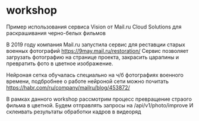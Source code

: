 # workshop

Пример использования сервиса Vision от Mail.ru Cloud Solutions для раскрашивания черно-белых фильмов

В 2019 году компания Mail.ru запустила сервис для реставции старых военных фотографий https://9may.mail.ru/restoration/
Сервис позволяет загрузать фотографию на странице проекта, закрасить царапины и превратить фото в цветное изображение.

Нейроная сетка обучалась специально на ч/б фотографиях военного времени, подбробнее о работе нейроной сети можно почитать https://habr.com/ru/company/mailru/blog/453872/

В рамках данного workshop рассмотрим процесс превращение страого фильма в цветной. Будем отправлять запросы на  /api/v1/photo/improve
И склеивать результаты обработки кадров в видеоряд
